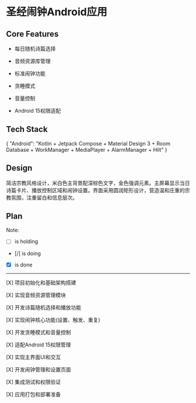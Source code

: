 # 圣经闹钟Android应用

## Core Features

- 每日随机诗篇选择

- 音频资源库管理

- 标准闹钟功能

- 贪睡模式

- 音量控制

- Android 15权限适配

## Tech Stack

{
  "Android": "Kotlin + Jetpack Compose + Material Design 3 + Room Database + WorkManager + MediaPlayer + AlarmManager + Hilt"
}

## Design

简洁宗教风格设计，米白色主背景配深棕色文字，金色强调元素。主屏幕显示当日诗篇卡片、播放控制区域和闹钟设置。界面采用圆润矩形设计，营造温和庄重的宗教氛围，注重留白和信息层次。

## Plan

Note: 

- [ ] is holding
- [/] is doing
- [X] is done

---

[X] 项目初始化和基础架构搭建

[X] 实现音频资源管理模块

[X] 开发诗篇随机选择和播放功能

[X] 实现闹钟核心功能(设置、触发、重复)

[X] 开发贪睡模式和音量控制

[X] 适配Android 15权限管理

[X] 实现主界面UI和交互

[X] 开发闹钟管理和设置页面

[X] 集成测试和权限验证

[X] 应用打包和部署准备
